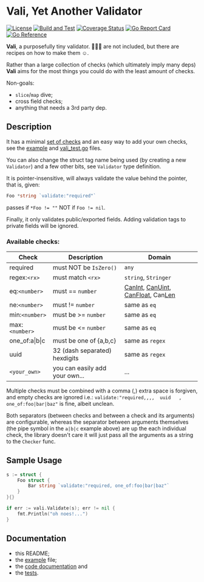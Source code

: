 # Vali, Yet Another **Vali**dator

[![License](https://img.shields.io/badge/License-MIT-blue.svg)](https://opensource.org/licenses/MIT)
[![Build and Test](https://github.com/alexaandru/vali/actions/workflows/ci.yml/badge.svg)](https://github.com/alexaandru/vali/actions/workflows/ci.yml)
[![Coverage Status](https://coveralls.io/repos/github/alexaandru/vali/badge.svg)](https://coveralls.io/github/alexaandru/vali)
[![Go Report Card](https://goreportcard.com/badge/github.com/alexaandru/vali)](https://goreportcard.com/report/github.com/alexaandru/vali)
[![Go Reference](https://pkg.go.dev/badge/github.com/alexaandru/vali.svg)](https://pkg.go.dev/github.com/alexaandru/vali)

**Vali**, a purposefully tiny validator. 🔋🔋🔋 are not included,
but there are recipes on how to make them ☺️.

Rather than a large collection of checks (which ultimately
imply many deps) **Vali** aims for the most things you could do
with the least amount of checks.

Non-goals:

- `slice`/`map` dive;
- cross field checks;
- anything that needs a 3rd party dep.

## Description

It has a minimal [set of checks](#available-checks) and
an easy way to add your own checks, see the [example](example_test.go) and
[vali_test.go](vali_test.go) files.

You can also change the struct tag name being used (by creating
a new `Validator`) and a few other bits, see `Validator` type
definition.

It is pointer-insensitive, will always validate the value
behind the pointer, that is, given:

```Go
Foo *string `validate:"required"`
```

passes if `*Foo != ""` NOT if `Foo != nil`.

Finally, it only validates public/exported fields. Adding validation
tags to private fields will be ignored.

### Available checks:

| Check          | Description                    | Domain                                                                                                                                                                                                        |
| -------------- | ------------------------------ | ------------------------------------------------------------------------------------------------------------------------------------------------------------------------------------------------------------- |
| required       | must NOT be `IsZero()`         | `any`                                                                                                                                                                                                         |
| regex:`<rx>`   | must match `<rx>`              | `string`, `Stringer`                                                                                                                                                                                          |
| eq:`<number>`  | must == `number`               | [CanInt](https://pkg.go.dev/reflect#Value.CanInt), [CanUint](https://pkg.go.dev/reflect#Value.CanUint), [CanFloat](https://pkg.go.dev/reflect#Value.CanFloat), Can[Len](https://pkg.go.dev/reflect#Value.Len) |
| ne:`<number>`  | must != `number`               | same as `eq`                                                                                                                                                                                                  |
| min:`<number>` | must be >= `number`            | same as `eq`                                                                                                                                                                                                  |
| max:`<number>` | must be <= `number`            | same as `eq`                                                                                                                                                                                                  |
| one_of:a\|b\|c | must be one of {a,b,c}         | same as `regex`                                                                                                                                                                                               |
| uuid           | 32 (dash separated) hexdigits  | same as `regex`                                                                                                                                                                                               |
| `<your_own>`   | you can easily add your own... | ...                                                                                                                                                                                                           |

Multiple checks must be combined with a comma (,) extra space
is forgiven, and empty checks are ignored i.e.:
`validate:"required,,,,  uuid   , one_of:foo|bar|baz"` is fine, albeit unclean.

Both separators (between checks and between a check and its arguments)
are configurable, whereas the separator between arguments themselves (the
pipe symbol in the `a|b|c` example above) are up the each individual check,
the library doesn't care it will just pass all the arguments as a string
to the `Checker` func.

## Sample Usage

```Go
s := struct {
	Foo struct {
		Bar string `validate:"required, one_of:foo|bar|baz"`
	}
}{}

if err := vali.Validate(s); err != nil {
    fmt.Println("oh noes!...")
}
```

## Documentation

- this README;
- the [example](example_test.go) file;
- the [code documentation](https://pkg.go.dev/github.com/alexaandru/vali) and
- the [tests](vali_test.go).

